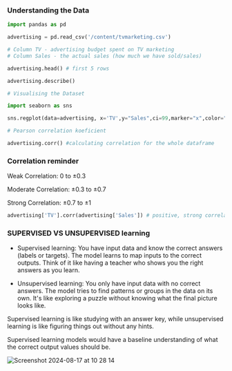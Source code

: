 ### Understanding the Data

```py
import pandas as pd
```
```py
advertising = pd.read_csv('/content/tvmarketing.csv')

# Column TV - advertising budget spent on TV marketing 
# Column Sales - the actual sales (how much we have sold/sales)
```
```py
advertising.head() # first 5 rows
```
```py
advertising.describe()
```
```py
# Visualising the Dataset

import seaborn as sns
```
```py
sns.regplot(data=advertising, x='TV',y="Sales",ci=99,marker="x",color="black",line_kws=dict(color="green"))
```
```py
# Pearson correlation koeficient

advertising.corr() #calculating correlation for the whole dataframe
```
### Correlation reminder

Weak Correlation: 0 to ±0.3

Moderate Correlation: ±0.3 to ±0.7

Strong Correlation: ±0.7 to ±1


```py
advertising['TV'].corr(advertising['Sales']) # positive, strong correlation
```
### SUPERVISED VS UNSUPERVISED learning

* Supervised learning: You have input data and know the correct answers (labels or targets). The model learns to map inputs to the correct outputs. Think of it like having a teacher who shows you the right answers as you learn.

* Unsupervised learning: You only have input data with no correct answers. The model tries to find patterns or groups in the data on its own. It's like exploring a puzzle without knowing what the final picture looks like.

Supervised learning is like studying with an answer key, while unsupervised learning is like figuring things out without any hints.

Supervised learning models would have a baseline understanding of what the correct output values should be.

![Screenshot 2024-08-17 at 10 28 14](https://github.com/user-attachments/assets/b639e483-89f0-4785-9fdb-4d73670d2d7d)







